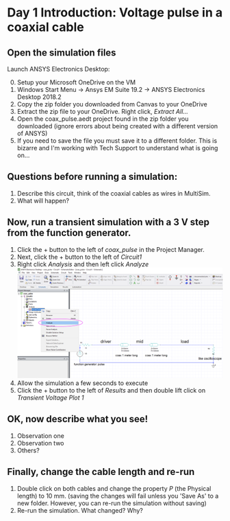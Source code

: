 # Day 1 Introduction: Voltage pulse in a coaxial cable

## Open the simulation files 

Launch ANSYS Electronics Desktop: 

0. Setup your Microsoft OneDrive on the VM
1. Windows Start Menu -> Ansys EM Suite 19.2 -> ANSYS Electronics Desktop 2018.2
2. Copy the zip folder you downloaded from Canvas to your OneDrive
3. Extract the zip file to your OneDrive. Right click, *Extract All...* 
4. Open the coax_pulse.aedt project found in the zip folder you downloaded (ignore errors about being created with a different version of ANSYS)
5. If you need to save the file you must save it to a different folder. This is bizarre and I'm working with Tech Support to understand what is going on...

## Questions before running a simulation: 

1. Describe this circuit, think of the coaxial cables as wires in MultiSim.
2. What will happen?


## Now, run a transient simulation with a 3 V step from the function generator. 

1. Click the + button to the left of *coax_pulse* in the Project Manager.
2. Next, click the + button to the left of *Circuit1*
3. Right click *Analysis* and then left click *Analyze*  ![Alt text](docs/screenshots/analyze.png?raw=true "Analyze Screenshot")
4. Allow the simulation a few seconds to execute
5. Click the + button to the left of *Results* and then double lift click on *Transient Voltage Plot 1*

## OK, now describe what you see! 
1. Observation one
2. Observation two 
3. Others?


## Finally, change the cable length and re-run 
1. Double click on both cables and change the property *P* (the Physical length) to 10 mm. (saving the changes will fail unless you 'Save As' to a new folder. However, you can re-run the simulation without saving)
2. Re-run the simulation. What changed? Why? 
